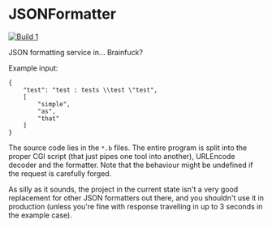 # JSONFormatter

[![Build 1](https://travis-matrix-badges.herokuapp.com/repos/KrzysztofSzewczyk/JSONFormatter/branches/master/1)](https://travis-ci.org/KrzysztofSzewczyk/JSONFormatter)

JSON formatting service in... Brainfuck?

Example input:

```
{
	"test": "test : tests \\test \"test",
	[
		"simple",
		"as",
		"that"
	]
}
```

The source code lies in the `*.b` files. The entire program is split into the proper CGI script (that just pipes one tool into
another), URLEncode decoder and the formatter. Note that the behaviour might be undefined if the request is carefully forged.

As silly as it sounds, the project in the current state isn't a very good replacement for other JSON formatters out there, and
you shouldn't use it in production (unless you're fine with response travelling in up to 3 seconds in the example case).
